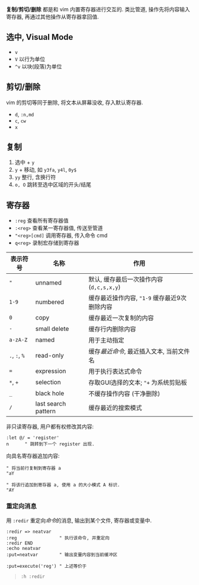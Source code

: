 **复制/剪切/删除** 都是和 vim 内置寄存器进行交互的. 类比管道, 操作先将内容输入寄存器, 再通过其他操作从寄存器拿回值.

## 选中, Visual Mode

- `v`
- `V` 以行为单位
- `^v` 以块(段落)为单位

## 剪切/删除

vim 的剪切等同于删除, 将文本从屏幕没收, 存入默认寄存器. 

- `d`, `:n,md`
- `c`, `cw`
- `x`

## 复制

1. 选中 + `y`
2. `y` + 移动, 如 `y3fa`, `y4l`, `0y$`
4. `yy` 整行, 含换行符
5. `o, O` 跳转至选中区域的开头/结尾

## 寄存器

- `:reg` 查看所有寄存器值
- `:<reg>` 查看某一寄存器值, 传送至管道
- `"<reg>[cmd]` 调用寄存器, 传入命令 cmd
- `q<reg>` 录制宏存储到寄存器

| 表示符号      | 名称                | 作用                                         |
| ------------- | ------------------- | -------------------------------------------- |
| `"`           | unnamed             | 默认, 缓存最后一次操作内容 (`d,c,s,x,y`)                   |
| `1-9`         | numbered            | 缓存最近操作内容, `"1-9` 缓存最近9次删除内容 |
| `0`           | copy                | 缓存最近一次复制的内容                       |
| `-`           | small delete        | 缓存行内删除内容                             |
| `a-zA-Z`      | named               | 用于主动指定                                 |
| `.`, `:`, `%` | read-only           | 缓存*最近命令*, 最近插入文本, 当前文件名     |
| `=`           | expression          | 用于执行表达式命令                           |
| `*`, `+`| selection | 存取GUI选择的文本; `"+` 为系统剪贴板          |
| `_`           | black hole          | 不缓存操作内容 (干净删除)                    |
| `/`           | last search pattern | 缓存最近的搜索模式                           |

非只读寄存器, 用户都有权修改其内容:

```vim
:let @/ = 'register'
n      " 跳转到下一个 register 出现.
```

向具名寄存器追加内容:

```vim
" 将当前行复制到寄存器 a
"aY   
  
" 将该行追加到寄存器 a, 使用 a 的大小模式 A 标识.
"AY 
```

### 重定向消息

用 `:redir` 重定向*命令*的消息, 输出到某个文件, 寄存器或变量中.

```vim
:redir => neatvar
:reg                " 执行该命令, 并重定向
:redir END
:echo neatvar
:put=neatvar        " 输出变量内容到当前缓冲区

:put=execute('reg') " 上述等价于
```

> `:h :redir`